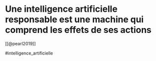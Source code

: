 # Une intelligence artificielle responsable est une machine qui comprend les effets de ses actions

[[@pearl2019]]

#intelligence_artificielle 